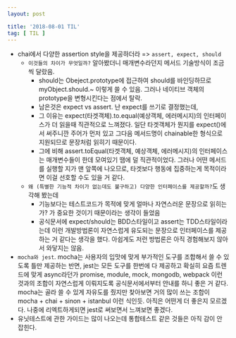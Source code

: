 ```yaml
---
layout: post

title: '2018-08-01 TIL'
tag: [ TIL ]
---
```


* chai에서 다양한 assertion style을 제공하더라 => `assert, expect, should`
  * `이것들의 차이가 무엇일까?` 알아봤더니 매개변수라던지 메서드 기술방식이 조금씩 달랐음.
    * should는 Obeject.prototype에 접근하여 should를 바인딩하므로 myObject.should.~ 이렇게 쓸 수 있음. 그러나 네이티브 객체의 prototype을 변형시킨다는 점에서 탈락.
    * 남은것은 expect vs assert. 난 expect를 쓰기로 결정했는데, 
    * 그 이유는 expect(타겟객체).to.equal(예상객체, 에러메시지)의 인터페이스가 더 읽을때 직관적으로 느껴졌다. 일단 타겟객체가 뭔지를 expect()에서 써주니깐 주어가 먼저 있고 그다음 메서드명이 chainable한 형식으로 지원되므로 문장처럼 읽히기 때문이다. 
    * 그에 비해 assert.toEqual(타겟객체, 예상객체, 에러메시지)의 인터페이스는 매개변수들이 한데 모여있기 땜에 덜 직관적이었다. 그러나 어떤 메서드를 실행할 지가 맨 앞쪽에 나오므로, 타겟보다 행동에 집중하는게 목적이라면 이걸 선호할 수도 있을 거 같다.
  * `왜 (특별한 기능적 차이가 없는데도 불구하고) 다양한 인터페이스를 제공할까?`도 생각해 봤는데
    * 기능보다는 테스트코드가 목적에 맞게 얼마나 자연스러운 문장으로 읽히는가? 가 중요한 것이기 때문이라는 생각이 들었음
    * 공식문서에 expect/should는 BDD스타일이고 assert는 TDD스타일이라는데 이런 개발방법론이 자연스럽게 유도되는 문장으로 인터페이스를 제공하는 거 같다는 생각을 했다. 아쉽게도 저런 방법론은 아직 경험해보지 않아서 와닿지는 않음.
* `mocha와 jest`. mocha는 사용자의 입맛에 맞게 부가적인 도구를 조합해서 쓸 수 있도록 틀만 제공하는 반면, jest는 모든 도구를 한번에 다 제공하고 확실히 요즘 트렌드에 맞게 async라던가 promise, module, mock, mongodb, webpack 이런 것과의 조합이 자연스럽게 이뤄지도록 공식문서에서부터 안내를 하니 좋은 거 같다. mocha는 골라 쓸 수 있게 자유도를 줬지만 찾아보면 거의 많이 쓰는 조합이 mocha + chai + sinon + istanbul 이런 식인듯. 아직은 어떤게 더 좋은지 모르겠다. 나중에 리엑트하게되면 jest로 써보면서 느껴보면 좋겠다.
* 유닛테스트에 관한 가이드는 많이 나오는데 통합테스트 같은 것들은 아직 감이 안 잡힌다.
